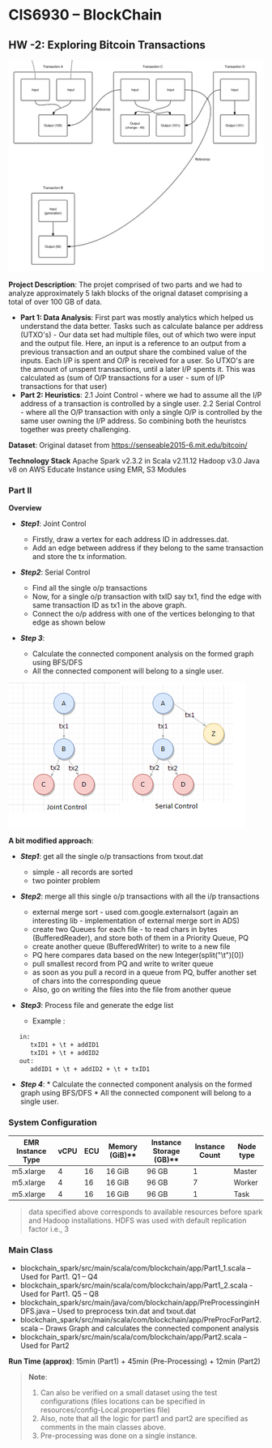 

# CIS6930 – BlockChain
## HW -2: Exploring Bitcoin Transactions
![Bitcoin Transactions](/trans.png)

**Project Description**: The projet comprised of two parts and we had to analyze approximately 5 lakh blocks of the orignal dataset comprising a total of over 100 GB of data.
- **Part 1: Data Analysis**: First part was mostly analytics which helped us understand the data better. Tasks such as calculate balance per address (UTXO's) - Our data set had multiple files, out of which two were input and the output file. Here, an input is a reference to an output from a previous transaction and an output share the combined value of the inputs. Each I/P is spent and O/P is received for a user. So UTXO's are the amount of unspent transactions, until a later I/P spents it. This was calculated as  (sum of O/P transactions for a user - sum of I/P transactions for that user)
- **Part 2: Heuristics**: 2.1 Joint Control - where we had to assume all the I/P address of a transaction is controlled by a single user. 2.2 Serial Control - where all the O/P transaction with only a single O/P is controlled by the same user owning the I/P address. So combining both the heuristcs together was preety challenging.

**Dataset**: Original dataset from https://senseable2015-6.mit.edu/bitcoin/ 

**Technology Stack**
Apache Spark v2.3.2 in Scala v2.11.12
Hadoop v3.0
Java v8
on AWS Educate Instance using EMR, S3 Modules

### Part II

**Overview**

  - ***Step1***: Joint Control			 
    * Firstly, draw a vertex for each address ID in addresses.dat. 
    * Add an edge between address if they belong to the same transaction and store the tx information.
 
  - ***Step2***: Serial Control
    * Find all the single o/p transactions
    * Now, for a single o/p transaction with txID say tx1, find the edge with same transaction ID as tx1 in the above graph.
    * Connect the o/p address with one of the vertices belonging to that edge as shown below
  
  - ***Step 3***: 
    * Calculate the connected component analysis on the formed graph using BFS/DFS
    * All the connected component will belong to a single user.


![Joint Control](/jcsc.png) 

**A bit modified approach**:
 
  - ***Step1***: get all the single o/p transactions from txout.dat
    * simple - all records are sorted
    * two pointer problem
   
  - ***Step2***: merge all this single o/p transactions with all the i/p transactions
    * external merge sort - used com.google.externalsort (again an interesting lib - implementation of external merge sort in ADS)
    * create two Queues for each file - to read chars in bytes (BufferedReader), and store both of them in a Priority Queue, PQ
    * create another queue (BufferedWriter) to write to a new file
    * PQ here compares data based on the new Integer(split("\t")[0])
    * pull smallest record from PQ and write to writer queue
    * as soon as you pull a record in a queue from PQ, buffer another set of chars into the corresponding queue
    * Also, go on writing the files into the file from another queue
   
  - ***Step3***: Process file and generate the edge list
    * Example :
   ```
      in:
         txID1 + \t + addID1
         txID1 + \t + addID2
      out:
         addID1 + \t + addID2 + \t + txID1
   ```
   
   - ***Step 4***: 
    * Calculate the connected component analysis on the formed graph using BFS/DFS
    * All the connected component will belong to a single user.


### System Configuration
EMR Instance Type	| vCPU	| ECU | 	Memory (GiB)** |	Instance Storage (GB)** |	Instance Count | Node type
--- | --- | --- | --- |--- |--- |---
m5.xlarge	| 4	| 16 |	16 GiB |	96 GB |	1 | Master
m5.xlarge |	4	| 16	| 16 GiB	| 96 GB |	7 | Worker
m5.xlarge	| 4	| 16 |	16 GiB |	96 GB |	1 | Task

> data specified above corresponds to available resources before spark and Hadoop installations.  HDFS was used with default replication factor i.e., 3

### Main Class
* blockchain_spark/src/main/scala/com/blockchain/app/Part1_1.scala – Used for Part1. Q1 – Q4
* blockchain_spark/src/main/scala/com/blockchain/app/Part1_2.scala - Used for Part1. Q5 – Q8
* blockchain_spark/src/main/java/com/blockchain/app/PreProcessinginHDFS.java – Used to preprocess txin.dat and txout.dat
* blockchain_spark/src/main/scala/com/blockchain/app/PreProcForPart2.scala – Draws Graph and calculates the connected component analysis
* blockchain_spark/src/main/scala/com/blockchain/app/Part2.scala – Used for Part2

**Run Time (approx)**: 15min (Part1) + 45min (Pre-Processing) + 12min (Part2) 

>**Note**:  
>1. Can also be verified on a small dataset using the test configurations (files locations can be specified in resources/config-Local.properties file)
>2. Also, note that all the logic for part1 and part2 are specified as comments in the main classes above.
> 3. Pre-processing was done on a single instance.


